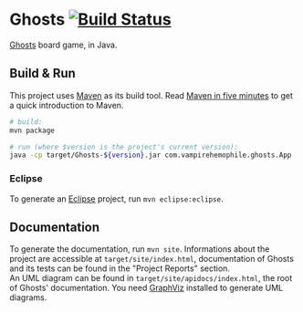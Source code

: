 # Ghosts [![Build Status](https://travis-ci.org/VampireHemophile/Ghosts.svg)](https://travis-ci.org/VampireHemophile/Ghosts)
[Ghosts](https://en.wikipedia.org/wiki/Ghosts_%28board_game%29) board game, in Java.

## Build & Run
This project uses [Maven](https://maven.apache.org) as its build tool.
Read [Maven in five minutes](https://maven.apache.org/guides/getting-started/maven-in-five-minutes.html) to get a quick introduction to Maven.

```sh
# build:
mvn package

# run (where $version is the project's current version):
java -cp target/Ghosts-${version}.jar com.vampirehemophile.ghosts.App
```

### Eclipse
To generate an [Eclipse](https://eclipse.org) project, run `mvn eclipse:eclipse`.

## Documentation
To generate the documentation, run `mvn site`. Informations about the project are accessible at `target/site/index.html`, documentation of Ghosts and its tests can be found in the "Project Reports" section.  
An UML diagram can be found in `target/site/apidocs/index.html`, the root of Ghosts' documentation. You need [GraphViz](http://www.graphviz.org/) installed to generate UML diagrams.
